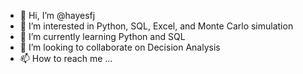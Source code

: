 - 👋 Hi, I’m @hayesfj
- 👀 I’m interested in Python, SQL, Excel, and Monte Carlo simulation
- 🌱 I’m currently learning Python and SQL
- 💞️ I’m looking to collaborate on Decision Analysis
- 📫 How to reach me ...

<!---
hayesfj/hayesfj is a ✨ special ✨ repository because its `README.md` (this file) appears on your GitHub profile.
You can click the Preview link to take a look at your changes.
--->
